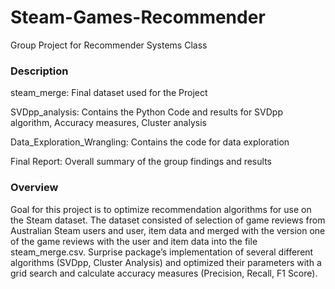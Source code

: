 # Steam-Games-Recommender

Group Project for Recommender Systems Class

### Description

steam_merge: Final dataset used for the Project

SVDpp_analysis: Contains the Python Code and results for SVDpp algorithm, Accuracy measures, Cluster analysis

Data_Exploration_Wrangling: Contains the code for data exploration 

Final Report: Overall summary of the group findings and results

### Overview

Goal for this project is to optimize recommendation algorithms for use on the Steam dataset. The dataset consisted of selection of game reviews from Australian Steam users and user, item data and merged with the version one of the game reviews with the user and item data into the file steam_merge.csv. Surprise package’s implementation of several different algorithms (SVDpp, Cluster Analysis) and optimized their parameters with a grid search and calculate accuracy measures (Precision, Recall, F1 Score). 
